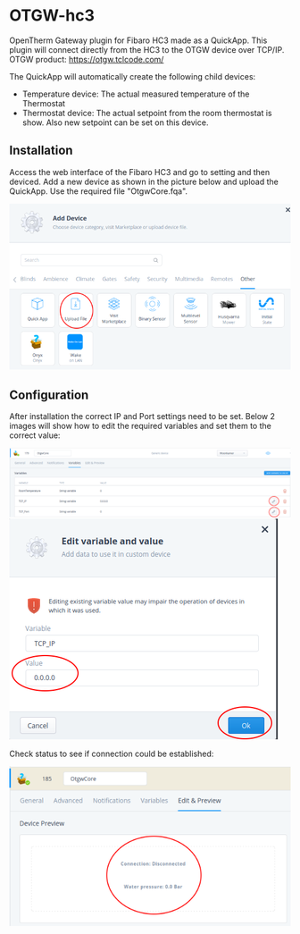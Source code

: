 # OTGW-hc3
OpenTherm Gateway plugin for Fibaro HC3 made as a QuickApp.
This plugin will connect directly from the HC3 to the OTGW device over TCP/IP.
OTGW product: https://otgw.tclcode.com/

The QuickApp will automatically create the following child devices:
- Temperature device: The actual measured temperature of the Thermostat
- Thermostat device: The actual setpoint from the room thermostat is show. Also new setpoint can be set on this device.

## Installation
Access the web interface of the Fibaro HC3 and go to setting and then deviced.
Add a new device as shown in the picture below and upload the QuickApp. Use the required file "OtgwCore.fqa".

<img src="https://github.com/EggensEng/OTGW-hc3/blob/main/images/Upload.png?raw=true">

## Configuration
After installation the correct IP and Port settings need to be set.
Below 2 images will show how to edit the required variables and set them to the correct value:

<img src="https://github.com/EggensEng/OTGW-hc3/blob/main/images/SetIpPort.png?raw=true">

<img src="https://github.com/EggensEng/OTGW-hc3/blob/main/images/SetIpPort2.png?raw=true">

Check status to see if connection could be established:

<img src="https://github.com/EggensEng/OTGW-hc3/blob/main/images/Status.png?raw=true">
